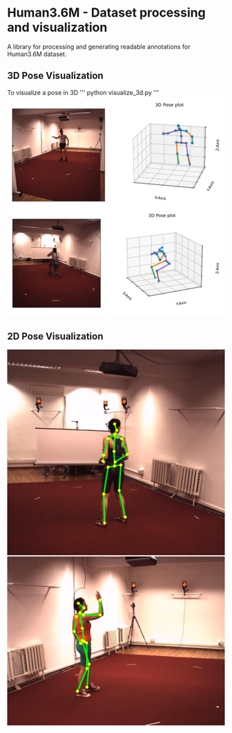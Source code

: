 # Human3.6M - Dataset processing and visualization
A library for processing and generating readable annotations for Human3.6M dataset.

## 3D Pose Visualization
To visualize a pose in 3D
'''
python visualize_3d.py
'''
![vis3d_1](resources/vis3d_1.png)
![vis3d_1](resources/vis3d_2.png)

## 2D Pose Visualization
![vis2d_1](resources/vis2d_1.png)
![vis2d_1](resources/vis2d_2.png)
